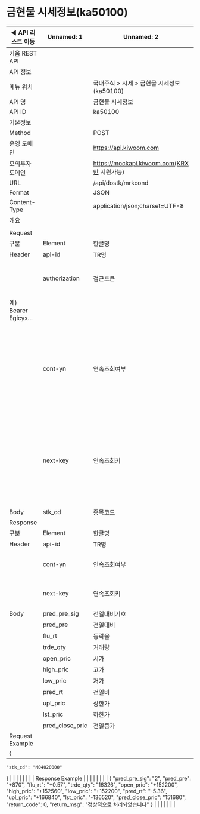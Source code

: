# 금현물 시세정보(ka50100)

| ◀ API 리스트 이동 | Unnamed: 1 | Unnamed: 2 | Unnamed: 3 | Unnamed: 4 | Unnamed: 5 | Unnamed: 6 |
| --- | --- | --- | --- | --- | --- | --- |
| 키움 REST API |  |  |  |  |  |  |
| API 정보 |  |  |  |  |  |  |
| 메뉴 위치 |  | 국내주식 > 시세 > 금현물 시세정보(ka50100) |  |  |  |  |
| API 명 |  | 금현물 시세정보 |  |  |  |  |
| API ID |  | ka50100 |  |  |  |  |
| 기본정보 |  |  |  |  |  |  |
| Method |  | POST |  |  |  |  |
| 운영 도메인 |  | https://api.kiwoom.com |  |  |  |  |
| 모의투자 도메인 |  | https://mockapi.kiwoom.com(KRX만 지원가능) |  |  |  |  |
| URL |  | /api/dostk/mrkcond |  |  |  |  |
| Format |  | JSON |  |  |  |  |
| Content-Type |  | application/json;charset=UTF-8 |  |  |  |  |
| 개요 |  |  |  |  |  |  |
|  |  |  |  |  |  |  |
| Request |  |  |  |  |  |  |
| 구분 | Element | 한글명 | Type | Required | Length | Description |
| Header | api-id | TR명 | String | Y | 10 |  |
|  | authorization | 접근토큰 | String | Y | 1000 | 토큰 지정시 토큰타입("Bearer") 붙혀서 호출 
 예) Bearer Egicyx... |
|  | cont-yn | 연속조회여부 | String | N | 1 | 응답 Header의 연속조회여부값이 Y일 경우 다음데이터 요청시 응답 Header의 cont-yn값 세팅 |
|  | next-key | 연속조회키 | String | N | 50 | 응답 Header의 연속조회여부값이 Y일 경우 다음데이터 요청시 응답 Header의 next-key값 세팅 |
| Body | stk_cd | 종목코드 | String | Y | 20 |  |
| Response |  |  |  |  |  |  |
| 구분 | Element | 한글명 | Type | Required | Length | Description |
| Header | api-id | TR명 | String | Y | 10 |  |
|  | cont-yn | 연속조회여부 | String | N | 1 | 다음 데이터가 있을시 Y값 전달 |
|  | next-key | 연속조회키 | String | N | 50 | 다음 데이터가 있을시 다음 키값 전달 |
| Body | pred_pre_sig | 전일대비기호 | String | N | 20 |  |
|  | pred_pre | 전일대비 | String | N | 20 |  |
|  | flu_rt | 등락율 | String | N | 20 |  |
|  | trde_qty | 거래량 | String | N | 20 |  |
|  | open_pric | 시가 | String | N | 20 |  |
|  | high_pric | 고가 | String | N | 20 |  |
|  | low_pric | 저가 | String | N | 20 |  |
|  | pred_rt | 전일비 | String | N | 20 |  |
|  | upl_pric | 상한가 | String | N | 20 |  |
|  | lst_pric | 하한가 | String | N | 20 |  |
|  | pred_close_pric | 전일종가 | String | N | 20 |  |
| Request Example |  |  |  |  |  |  |
| {
    "stk_cd": "M04020000"
} |  |  |  |  |  |  |
| Response Example |  |  |  |  |  |  |
| {
    "pred_pre_sig": "2",
    "pred_pre": "+870",
    "flu_rt": "+0.57",
    "trde_qty": "16326",
    "open_pric": "+152200",
    "high_pric": "+152560",
    "low_pric": "+152200",
    "pred_rt": "-5.36",
    "upl_pric": "+166840",
    "lst_pric": "-136520",
    "pred_close_pric": "151680",
    "return_code": 0,
    "return_msg": "정상적으로 처리되었습니다"
} |  |  |  |  |  |  |
